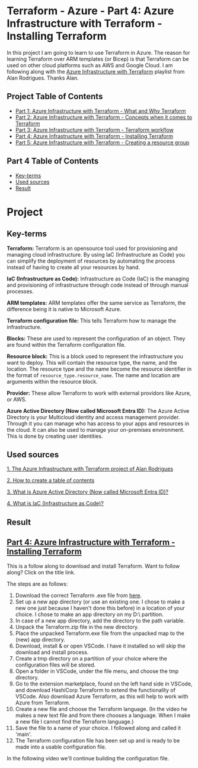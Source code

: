# Terraform - Azure - Part 4: Azure Infrastructure with Terraform - Installing Terraform
In this project I am going to learn to use Terraform in Azure. The reason for learning Terraform over ARM templates (or Bicep) is that Terraform can be used on other cloud platforms such as AWS and Google Cloud. I am following along with the [Azure Infrastructure with Terraform](https://www.youtube.com/playlist?list=PLLc2nQDXYMHowSZ4Lkq2jnZ0gsJL3ArAw) playlist from Alan Rodrigues. Thanks Alan.

## Project Table of Contents
- [Part 1: Azure Infrastructure with Terraform - What and Why Terraform](Part-1-Azure-Infrastructure-With-Terraform-What-and-Why-Terraform.md)
- [Part 2: Azure Infrastructure with Terraform - Concepts when it comes to Terraform](Part-2-Azure-Infrastructure-with-Terraform-Concepts-when-it-comes-to-Terraform.md)
- [Part 3: Azure Infrastructure with Terraform - Terraform workflow](Part-3-Azure-Infrastructure-with-Terraform-Terraform-workflow.md)
- [Part 4: Azure Infrastructure with Terraform - Installing Terraform](Part-4-Azure-Infrastructure-with-Terraform-Installing-Terraform.md)
- [Part 5: Azure Infrastructure with Terraform - Creating a resource group](Part-5-Azure-Infrastructure-with-Terraform-Creating-a-resource-group.md)

## Part 4 Table of Contents

- [Key-terms](#key-terms)
- [Used sources](#used-sources)
- [Result](#result)

# Project

<a id="key-terms"></a>

## Key-terms

**Terraform:**  Terraform is an opensource tool used for provisioning and managing cloud infrastructure. By using IaC (Infrastructure as Code) you can simplify the deployment of resources by automating the process instead of having to create all your resources by hand.

**IaC (Infrastructure as Code):** Infrastructure as Code (IaC) is the managing and provisioning of infrastructure through code instead of through manual processes.

**ARM templates:** ARM templates offer the same service as Terraform, the difference being it is native to Microsoft Azure. 

**Terraform configuration file:** This tells Terraform how to manage the infrastructure.

**Blocks:** These are used to represent the configuration of an object. They are found within the Terraform configuration file.

**Resource block:** This is a block used to represent the infrastructure you want to deploy. This will contain the resource type, the name, and the location. The resource type and the name become the resource identifier in the format of ```resource_type.resource_name```. The name and location are arguments within the resource block.

**Provider:** These allow Terraform to work with external providors like Azure, or AWS.

**Azure Active Directory (Now called Microsoft Entra ID):** The Azure Active Directory is your Multicloud identity and access management provider. Through it you can manage who has access to your apps and resources in the cloud. It can also be used to manage your on-premises environment. This is done by creating user identities.

<a id="used-sources"></a>

## Used sources

[1. The Azure Infrastructure with Terraform project of Alan Rodrigues](https://www.youtube.com/playlist?list=PLLc2nQDXYMHowSZ4Lkq2jnZ0gsJL3ArAw)

[2. How to create a table of contents](https://stackoverflow.com/questions/11948245/markdown-to-create-pages-and-table-of-contents)

[3. What is Azure Active Directory (Now called Microsoft Entra ID)?](https://www.microsoft.com/en-us/security/business/identity-access/microsoft-entra-id)

[4. What is IaC (Infrastructure as Code)?](https://redhat.com/en/topics/automation/what-is-infrastructure-as-code-iac)

<a id="result"></a>

## Result

## [Part 4: Azure Infrastructure with Terraform - Installing Terraform](https://www.youtube.com/watch?v=8I12jCmvz-0&list=PLLc2nQDXYMHowSZ4Lkq2jnZ0gsJL3ArAw&index=4)

This is a follow along to download and install Terraform. Want to follow along? Click on the title link.

The steps are as follows:

1. Download the correct Terraform .exe file from [here](https://developer.hashicorp.com/terraform/install). 
2. Set up a new app directory (or use an existing one. I chose to make a new one just because I haven't done this before) in a location of your choice. I chose to make an app directory on my D:\ partition. 
3. In case of a new app directory, add the directory to the path variable. 
4. Unpack the Terraform.zip file in the new directory.
5. Place the unpacked Terraform.exe file from the unpacked map to the (new) app directory.
5. Download, install & or open VSCode. I have it installed so will skip the download and install process.
6. Create a tmp directory on a partition of your choice where the configuration files will be stored.
7. Open a folder in VSCode, under the file menu, and choose the tmp directory. 
8. Go to the extension marketplace, found on the left hand side in VSCode, and download HashiCorp Terraform to extend the functionality of VSCode. Also download Azure Terraform, as this will help to work with Azure from Terraform.
9. Create a new file and choose the Terraform language. (In the video he makes a new text file and from there chooses a language. When I make a new file I cannot find the Terraform language.)
10. Save the file to a name of your choice. I followed along and called it 'main'.
11. The Terraform configuration file has been set up and is ready to be made into a usable configuration file.

In the following video we'll continue building the configuration file. 
